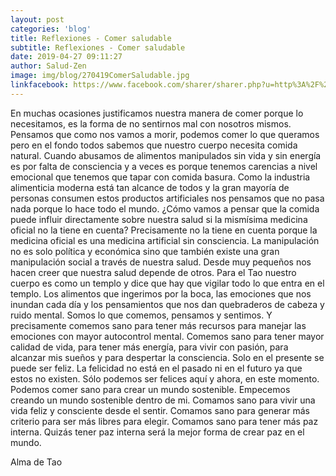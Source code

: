 ```yaml
---
layout: post
categories: 'blog'
title: Reflexiones - Comer saludable
subtitle: Reflexiones - Comer saludable
date: 2019-04-27 09:11:27
author: Salud-Zen
image: img/blog/270419ComerSaludable.jpg
linkfacebook: https://www.facebook.com/sharer/sharer.php?u=http%3A%2F%2Fww.salud-zen.com%2Fblog%2F2019%2F04%2F27%2Freflexiones-comer-saludable.html&amp;src=sdkpreparse
---
```


En muchas ocasiones justificamos nuestra manera de comer porque lo necesitamos, es la forma de no sentirnos mal con nosotros mismos. Pensamos que como nos vamos a morir, podemos comer lo que queramos pero en el fondo todos sabemos que nuestro cuerpo necesita comida natural. Cuando abusamos de alimentos manipulados sin vida y sin energía es por falta de consciencia y a veces es porque tenemos carencias a nivel emocional que tenemos que tapar con comida basura. Como la industria alimenticia moderna está tan alcance de todos y la gran mayoría de personas consumen estos productos artificiales nos pensamos que no pasa nada porque lo hace todo el mundo. ¿Cómo vamos a pensar que la comida puede influir directamente sobre nuestra salud si la mismísima medicina oficial no la tiene en cuenta? Precisamente no la tiene en cuenta porque la medicina oficial es una medicina artificial sin consciencia. La manipulación no es solo política y económica sino que también existe una gran manipulación social a través de nuestra salud. Desde muy pequeños nos hacen creer que nuestra salud depende de otros. Para el Tao nuestro cuerpo es como un templo y dice que hay que vigilar todo lo que entra en el templo. Los alimentos que ingerimos por la boca, las emociones que nos inundan cada día y los pensamientos que nos dan quebraderos de cabeza y ruido mental. Somos lo que comemos, pensamos y sentimos. Y precisamente comemos sano para tener más recursos para manejar las emociones con mayor autocontrol mental. Comemos sano para tener mayor calidad de vida, para tener más energía, para vivir con pasión, para alcanzar mis sueños y para despertar la consciencia. Solo en el presente se puede ser feliz. La felicidad no está en el pasado ni en el futuro ya que estos no existen. Sólo podemos ser felices aquí y ahora, en este momento. Podemos comer sano para crear un mundo sostenible. Empecemos creando un mundo sostenible dentro de mi. Comamos sano para vivir una vida feliz y consciente desde el sentir. Comamos sano para generar más criterio para ser más libres para elegir. Comamos sano para tener más paz interna. Quizás tener paz interna será la mejor forma de crear paz en el mundo.

Alma de Tao
